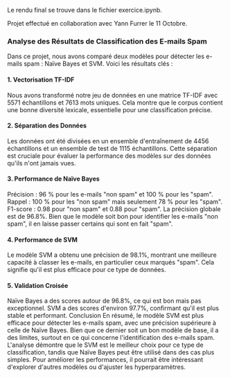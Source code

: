 Le rendu final se trouve dans le fichier exercice.ipynb.


Projet effectué en collaboration avec Yann Furrer le 11 Octobre.


### Analyse des Résultats de Classification des E-mails Spam
Dans ce projet, nous avons comparé deux modèles pour détecter les e-mails spam : Naïve Bayes et SVM. Voici les résultats clés :

#### 1. Vectorisation TF-IDF
Nous avons transformé notre jeu de données en une matrice TF-IDF avec 5571 échantillons et 7613 mots uniques. Cela montre que le corpus contient une bonne diversité lexicale, essentielle pour une classification précise.

#### 2. Séparation des Données
Les données ont été divisées en un ensemble d'entraînement de 4456 échantillons et un ensemble de test de 1115 échantillons. Cette séparation est cruciale pour évaluer la performance des modèles sur des données qu'ils n'ont jamais vues.

#### 3. Performance de Naïve Bayes
Précision : 96 % pour les e-mails "non spam" et 100 % pour les "spam".
Rappel : 100 % pour les "non spam" mais seulement 78 % pour les "spam".
F1-score : 0.98 pour "non spam" et 0.88 pour "spam".
La précision globale est de 96.8%. Bien que le modèle soit bon pour identifier les e-mails "non spam", il en laisse passer certains qui sont en fait "spam".

#### 4. Performance de SVM
Le modèle SVM a obtenu une précision de 98.1%, montrant une meilleure capacité à classer les e-mails, en particulier ceux marqués "spam". Cela signifie qu'il est plus efficace pour ce type de données.

#### 5. Validation Croisée
Naïve Bayes a des scores autour de 96.8%, ce qui est bon mais pas exceptionnel.
SVM a des scores d'environ 97.7%, confirmant qu'il est plus stable et performant.
Conclusion
En résumé, le modèle SVM est plus efficace pour détecter les e-mails spam, avec une précision supérieure à celle de Naïve Bayes. Bien que ce dernier soit un bon modèle de base, il a des limites, surtout en ce qui concerne l'identification des e-mails spam. L'analyse démontre que le SVM est le meilleur choix pour ce type de classification, tandis que Naïve Bayes peut être utilisé dans des cas plus simples. Pour améliorer les performances, il pourrait être intéressant d'explorer d'autres modèles ou d'ajuster les hyperparamètres.

